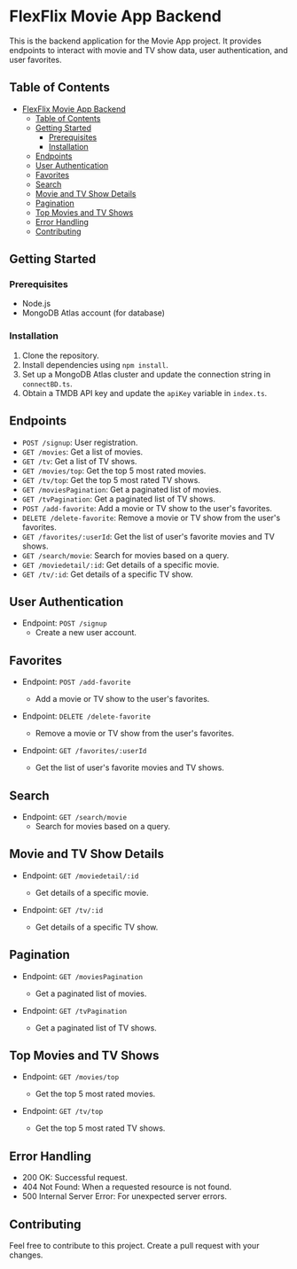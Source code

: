 





# FlexFlix Movie App Backend

This is the backend application for the Movie App project. It provides endpoints to interact with movie and TV show data, user authentication, and user favorites.

## Table of Contents
- [FlexFlix Movie App Backend](#flexflix-movie-app-backend)
  - [Table of Contents](#table-of-contents)
  - [Getting Started](#getting-started)
    - [Prerequisites](#prerequisites)
    - [Installation](#installation)
  - [Endpoints](#endpoints)
  - [User Authentication](#user-authentication)
  - [Favorites](#favorites)
  - [Search](#search)
  - [Movie and TV Show Details](#movie-and-tv-show-details)
  - [Pagination](#pagination)
  - [Top Movies and TV Shows](#top-movies-and-tv-shows)
  - [Error Handling](#error-handling)
  - [Contributing](#contributing)
 

## Getting Started

### Prerequisites
- Node.js
- MongoDB Atlas account (for database)

### Installation
1. Clone the repository.
2. Install dependencies using `npm install`.
3. Set up a MongoDB Atlas cluster and update the connection string in `connectBD.ts`.
4. Obtain a TMDB API key and update the `apiKey` variable in `index.ts`.

## Endpoints

- `POST /signup`: User registration.
- `GET /movies`: Get a list of movies.
- `GET /tv`: Get a list of TV shows.
- `GET /movies/top`: Get the top 5 most rated movies.
- `GET /tv/top`: Get the top 5 most rated TV shows.
- `GET /moviesPagination`: Get a paginated list of movies.
- `GET /tvPagination`: Get a paginated list of TV shows.
- `POST /add-favorite`: Add a movie or TV show to the user's favorites.
- `DELETE /delete-favorite`: Remove a movie or TV show from the user's favorites.
- `GET /favorites/:userId`: Get the list of user's favorite movies and TV shows.
- `GET /search/movie`: Search for movies based on a query.
- `GET /moviedetail/:id`: Get details of a specific movie.
- `GET /tv/:id`: Get details of a specific TV show.

## User Authentication

- Endpoint: `POST /signup`
  - Create a new user account.

## Favorites

- Endpoint: `POST /add-favorite`
  - Add a movie or TV show to the user's favorites.

- Endpoint: `DELETE /delete-favorite`
  - Remove a movie or TV show from the user's favorites.

- Endpoint: `GET /favorites/:userId`
  - Get the list of user's favorite movies and TV shows.

## Search

- Endpoint: `GET /search/movie`
  - Search for movies based on a query.

## Movie and TV Show Details

- Endpoint: `GET /moviedetail/:id`
  - Get details of a specific movie.

- Endpoint: `GET /tv/:id`
  - Get details of a specific TV show.

## Pagination

- Endpoint: `GET /moviesPagination`
  - Get a paginated list of movies.

- Endpoint: `GET /tvPagination`
  - Get a paginated list of TV shows.

## Top Movies and TV Shows

- Endpoint: `GET /movies/top`
  - Get the top 5 most rated movies.

- Endpoint: `GET /tv/top`
  - Get the top 5 most rated TV shows.

## Error Handling
- 200 OK: Successful request.
- 404 Not Found: When a requested resource is not found.
- 500 Internal Server Error: For unexpected server errors.

## Contributing

Feel free to contribute to this project. Create a pull request with your changes.


